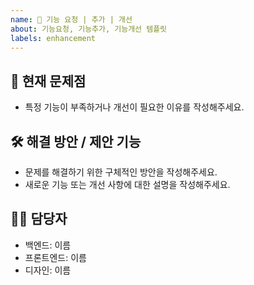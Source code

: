 ```yaml
---
name: 🚀 기능 요청 | 추가 | 개선
about: 기능요청, 기능추가, 기능개선 템플릿
labels: enhancement
---
```

<!--📚 GitHub 이슈 작성 템플릿 -->
<!-- 필요한 제목을 복사 붙여넣기하여 사용해주세요!
🔧 [기능요청][카테고리] 무슨 부분 기능 요청
⚙️ [기능추가][카테고리] 무슨 부분 기능 추가
🚀 [기능개선][카테고리] 무슨 부분 기능 개선
🔥 [긴급]
📄 [문서]
⌛ [~월/일]
-->

📝 현재 문제점
---

- 특정 기능이 부족하거나 개선이 필요한 이유를 작성해주세요.

🛠️ 해결 방안 / 제안 기능
---

- 문제를 해결하기 위한 구체적인 방안을 작성해주세요.
- 새로운 기능 또는 개선 사항에 대한 설명을 작성해주세요.

<!-- 주석 해제하고 사용해주세요 (기능추가,기능개선 작성시 작성 하시면됩니다)
⚙️ 작업 내용
---
- 기능 구현에 필요한 작업 항목을 작성합니다.
- 예: API 설계, 프론트엔드 화면 구성 등.
-->

🙋‍♂️ 담당자
---
- 백엔드: 이름
- 프론트엔드: 이름
- 디자인: 이름